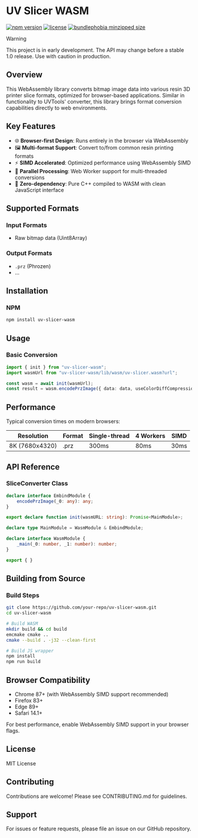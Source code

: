 # UV Slicer WASM

[![npm version](https://img.shields.io/npm/v/uv-slicer-wasm)](https://www.npmjs.com/package/uv-slicer-wasm) [![license](https://img.shields.io/npm/l/uv-slicer-wasm)](https://github.com/Innovgame/uv-slicer-wasm/blob/master/LICENSE) [![bundlephobia minzipped size](https://badgen.net/bundlephobia/minzip/uv-slicer-wasm)](https://bundlephobia.com/package/uv-slicer-wasm)

> [!WARNING]  
> This project is in early development. The API may change before a stable 1.0 release. Use with caution in production.

## Overview

This WebAssembly library converts bitmap image data into various resin 3D printer slice formats, optimized for browser-based applications. Similar in functionality to UVTools' converter, this library brings format conversion capabilities directly to web environments.

## Key Features

- 🌐 **Browser-first Design**: Runs entirely in the browser via WebAssembly
- 🖼️ **Multi-format Support**: Convert to/from common resin printing formats
- ⚡ **SIMD Accelerated**: Optimized performance using WebAssembly SIMD
- 🔄 **Parallel Processing**: Web Worker support for multi-threaded conversions
- 🧹 **Zero-dependency**: Pure C++ compiled to WASM with clean JavaScript interface

## Supported Formats

### Input Formats
- Raw bitmap data (Uint8Array)

### Output Formats
- `.prz` (Phrozen)
- ...

## Installation

### NPM
```bash
npm install uv-slicer-wasm
```

## Usage

### Basic Conversion
```typescript
import { init } from "uv-slicer-wasm";
import wasmUrl from "uv-slicer-wasm/lib/wasm/uv-slicer.wasm?url";

const wasm = await init(wasmUrl);
const result = wasm.encodePrzImage({ data: data, useColorDiffCompression: useColorDifferenceCompression });
```

## Performance

Typical conversion times on modern browsers:

| Resolution     | Format | Single-thread | 4 Workers | SIMD |
| -------------- | ------ | ------------- | --------- | ---- |
| 8K (7680x4320) | .prz   | 300ms         | 80ms      | 30ms |

## API Reference

### SliceConverter Class

```typescript
declare interface EmbindModule {
    encodePrzImage(_0: any): any;
}

export declare function init(wasmURL: string): Promise<MainModule>;

declare type MainModule = WasmModule & EmbindModule;

declare interface WasmModule {
    _main(_0: number, _1: number): number;
}

export { }

```

## Building from Source

### Build Steps
```bash
git clone https://github.com/your-repo/uv-slicer-wasm.git
cd uv-slicer-wasm

# Build WASM
mkdir build && cd build
emcmake cmake ..
cmake --build . -j32 --clean-first

# Build JS wrapper
npm install
npm run build
```

## Browser Compatibility

- Chrome 87+ (with WebAssembly SIMD support recommended)
- Firefox 83+
- Edge 89+
- Safari 14.1+

For best performance, enable WebAssembly SIMD support in your browser flags.

## License

MIT License

## Contributing

Contributions are welcome! Please see CONTRIBUTING.md for guidelines.

## Support

For issues or feature requests, please file an issue on our GitHub repository.
